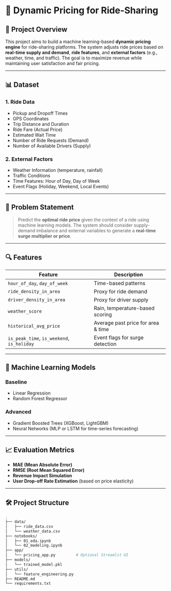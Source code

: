 # 🚕 Dynamic Pricing for Ride-Sharing

## 📌 Project Overview

This project aims to build a machine learning-based **dynamic pricing engine** for ride-sharing platforms. The system adjusts ride prices based on **real-time supply and demand**, **ride features**, and **external factors** (e.g., weather, time, and traffic). The goal is to maximize revenue while maintaining user satisfaction and fair pricing.

---

## 📊 Dataset

### 1. Ride Data
- Pickup and Dropoff Times
- GPS Coordinates
- Trip Distance and Duration
- Ride Fare (Actual Price)
- Estimated Wait Time
- Number of Ride Requests (Demand)
- Number of Available Drivers (Supply)

### 2. External Factors
- Weather Information (temperature, rainfall)
- Traffic Conditions
- Time Features: Hour of Day, Day of Week
- Event Flags (Holiday, Weekend, Local Events)

---

## 🎯 Problem Statement

> Predict the **optimal ride price** given the context of a ride using machine learning models. The system should consider supply-demand imbalance and external variables to generate a **real-time surge multiplier or price**.

---

## 🔍 Features

| Feature | Description |
|--------|-------------|
| `hour_of_day`, `day_of_week` | Time-based patterns |
| `ride_density_in_area` | Proxy for ride demand |
| `driver_density_in_area` | Proxy for driver supply |
| `weather_score` | Rain, temperature-based scoring |
| `historical_avg_price` | Average past price for area & time |
| `is_peak_time`, `is_weekend`, `is_holiday` | Event flags for surge detection |

---

## 🧠 Machine Learning Models

### Baseline
- Linear Regression
- Random Forest Regressor

### Advanced
- Gradient Boosted Trees (XGBoost, LightGBM)
- Neural Networks (MLP or LSTM for time-series forecasting)

---

## 📈 Evaluation Metrics

- **MAE (Mean Absolute Error)**
- **RMSE (Root Mean Squared Error)**
- **Revenue Impact Simulation**
- **User Drop-off Rate Estimation** (based on price elasticity)

---

## 🛠️ Project Structure

```bash
.
├── data/
│   ├── ride_data.csv
│   └── weather_data.csv
├── notebooks/
│   ├── 01_eda.ipynb
│   └── 02_modeling.ipynb
├── app/
│   └── pricing_app.py         # Optional Streamlit UI
├── models/
│   └── trained_model.pkl
├── utils/
│   └── feature_engineering.py
├── README.md
└── requirements.txt

